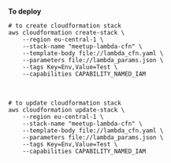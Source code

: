**To deploy**

    # to create cloudformation stack
    aws cloudformation create-stack \
        --region eu-central-1 \
        --stack-name "meetup-lambda-cfn" \
        --template-body file://lambda_cfn.yaml \
        --parameters file://lambda_params.json \
        --tags Key=Env,Value=Test \
        --capabilities CAPABILITY_NAMED_IAM

<br/>

    # to update cloudformation stack
    aws cloudformation update-stack \
        --region eu-central-1 \
        --stack-name "meetup-lambda-cfn" \
        --template-body file://lambda_cfn.yaml \
        --parameters file://lambda_params.json \
        --tags Key=Env,Value=Test \
        --capabilities CAPABILITY_NAMED_IAM